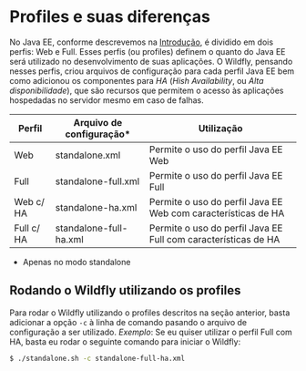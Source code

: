 # Profiles e suas diferenças

No Java EE, conforme descrevemos na [Introdução](../introducao.md), é dividido em dois perfis: Web e Full. Esses perfis (ou profiles) definem o quanto do Java EE será utilizado no desenvolvimento de suas aplicações. O Wildfly, pensando nesses perfis, criou arquivos de configuração para cada perfil Java EE bem como adicionou os componentes para _HA_ (_Hish Availability_, ou _Alta disponibilidade_), que são recursos que permitem o acesso às aplicações hospedadas no servidor mesmo em caso de falhas.

| Perfil       | Arquivo de configuração*  | Utilização                                                     |
|--------------|---------------------------|----------------------------------------------------------------|
| Web          | standalone.xml            | Permite o uso do perfil Java EE Web                            |
| Full         | standalone-full.xml       | Permite o uso do perfil Java EE Full                           |
| Web c/ HA    | standalone-ha.xml         | Permite o uso do perfil Java EE Web com características de HA  |
| Full c/ HA   | standalone-full-ha.xml    | Permite o uso do perfil Java EE Full com características de HA |
* Apenas no modo standalone

## Rodando o Wildfly utilizando os profiles

Para rodar o Wildfly utilizando o profiles descritos na seção anterior, basta adicionar a opção `-c` à linha de comando pasando o arquivo de configuração a ser utilizado. _Exemplo_: Se eu quiser utilizar o perfil Full com HA, basta eu rodar o seguinte comando para iniciar o Wildfly:
```bash
$ ./standalone.sh -c standalone-full-ha.xml
```